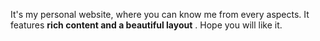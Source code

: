 It's my personal website, where you can know me from every aspects. It
          features <strong>rich content and a beautiful layout</strong> . Hope
          you will like it.
